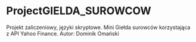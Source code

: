 # ProjectGIELDA_SUROWCOW
Projekt zaliczeniowy, języki skryptowe. 
Mini Giełda surowców korzystająca z API Yahoo Finance.
Autor: Dominik Omański
